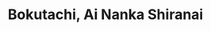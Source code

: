 --- 
title: "Bokutachi, Ai Nanka Shiranai"
publishdate: "2019-8-2T16:48:46+02:00"
src: "https://365manga.net/manga/bokutachi-ai-nanka-shiranai"
image: "https://data.365manga.net/images/thumbnails/6730-bokutachi-ai-nanka-shiranai.jpg"
description: ""
---
